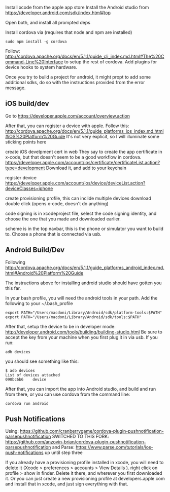 Install xcode from the apple app store
Install the Android studio from https://developer.android.com/sdk/index.html#top

Open both, and install all prompted deps

Install cordova via
(requires that node and npm are installed)

```console
sudo npm install -g cordova
```

Follow:
http://cordova.apache.org/docs/en/5.1.1/guide_cli_index.md.html#The%20Command-Line%20Interface
to setup the rest of cordova. Add plugins for device hooks to system hardware.

Once you try to build a project for android, it might propt to add some additional sdks, do so with
the instructions provided from the error message.

## iOS build/dev

Go to https://developer.apple.com/account/overview.action

After that, you can register a device with apple.
Follow this:
http://cordova.apache.org/docs/en/5.1.1/guide_platforms_ios_index.md.html#iOS%20Platform%20Guide
It's not very explicit, so I will illuminate some sticking points here

create iOS develpment cert in web
They say to create the app certificate in x-code, but
that doesn't seem to be a good workflow in cordova.
https://developer.apple.com/account/ios/certificate/certificateList.action?type=development
Download it, and add to your keychain

register device
https://developer.apple.com/account/ios/device/deviceList.action?deviceClasses=iphone

create provisioning profile, this can inclide multiple devices
download
double click (opens x-code, doesn't do anything)

code signing is in xcodeproject file, select the code signing identity, and choose the one that you made and downloaded earlier.

scheme is in the top navbar, this is the phone or simulator you want to build to. Choose a phone that is connected via usb.

## Android Build/Dev

Following http://cordova.apache.org/docs/en/5.1.1/guide_platforms_android_index.md.html#Android%20Platform%20Guide

The instructions above for installing android studio should have gotten you this far.

In your bash profile, you will need the android tools in your path. Add the following to your ~/.bash_profile

```shell
export PATH="/Users/macdoni/Library/Android/sdk/platform-tools:$PATH"
export PATH="/Users/macdoni/Library/Android/sdk/tools:$PATH"
```

After that, setup the device to be in developer mode:
http://developer.android.com/tools/building/building-studio.html
Be sure to accept the key from your machine when you first plug it in via usb.
If you run:
```console
adb devices
```
you should see something like this:
```console
$ adb devices
List of devices attached
090bc6b6	device

```
After that, you can import the app into Android studio, and build and run from there, or you can use cordova from the command line:
```console
cordova run android
```

## Push Notifications
Using:
https://github.com/cranberrygame/cordova-plugin-pushnotification-parsepushnotification
SWITCHED TO THIS FORK:
https://github.com/anzovin-brian/cordova-plugin-pushnotification-parsepushnotification
and Parse:
https://www.parse.com/tutorials/ios-push-notifications
up until step three

If you already have a provisioning profile installed in xcode, you will need to delete it (Xcode > preferences > accounts > View Details ). right click on profile > show in finder. Delete it there, and wherever you first downloaded it. Or you can just create a new provisioning profile at developers.apple.com and install that in xcode, and just sign everything with that.
